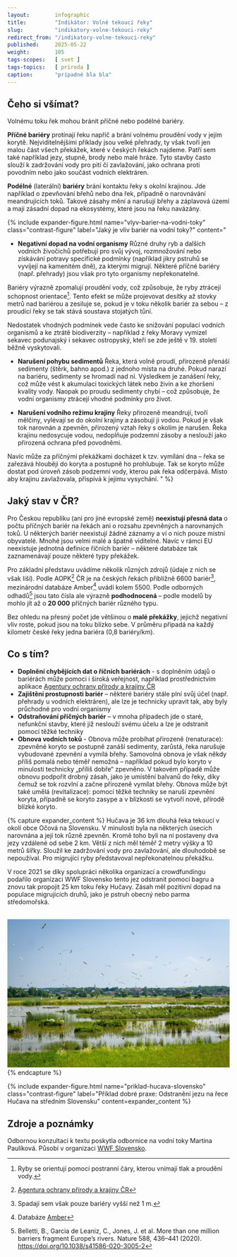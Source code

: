 ```yaml
---
layout:        infographic
title:         "Indikátor: Volně tekoucí řeky"
slug:          "indikatory-volne-tekouci-reky"
redirect_from: "/indikatory-volne-tekouci-reky"
published:     2025-05-22
weight:        105
tags-scopes:   [ svet ]
tags-topics:   [ priroda ]
caption:       "prípadné bla bla"
---
```



## Čeho si všímat?


Volnému toku řek mohou bránit příčné nebo podélné bariéry.

**Příčné bariéry** protínají řeku napříč a brání volnému proudění vody v jejím korytě. Nejviditelnějšími příklady jsou velké přehrady, ty však tvoří jen malou část všech překážek, které v českých řekách najdeme. Patří sem také například jezy, stupně, brody nebo malé hráze. Tyto stavby často slouží k zadržování vody pro pití či zavlažování, jako ochrana proti povodním nebo jako součást vodních elektráren.


**Podélné** (laterální) **bariéry** brání kontaktu řeky s okolní krajinou. Jde například o zpevňování břehů nebo dna řek, případně o narovnávání meandrujících toků. Takové zásahy mění a narušují břehy a záplavová území a mají zásadní dopad na ekosystémy, které jsou na řeku navázány.




{% include expander-figure.html
   name="vlyv-barier-na-vodni-toky"
   class="contrast-figure"
   label="Jaký je vliv bariér na vodní toky?"
   content="
- **Negativní dopad na vodní organismy**
Různé druhy ryb a dalších vodních živočichů potřebují pro svůj vývoj, rozmnožování nebo získávání potravy specifické podmínky (například jikry pstruhů se vyvíjejí na kamenitém dně), za kterými migrují. Některé příčné bariéry (např. přehrady) jsou však pro tyto organismy nepřekonatelné.

Bariéry výrazně zpomalují proudění vody, což způsobuje, že ryby ztrácejí schopnost orientace[^postranni-cara]. Tento efekt se může projevovat desítky až stovky metrů nad bariérou a zesiluje se, pokud je v toku několik bariér za sebou – z proudící řeky se tak stává soustava stojatých tůní.

Nedostatek vhodných podmínek vede často ke snižování populací vodních organismů a ke ztrátě biodiverzity – například z řeky Moravy vymizel sekavec podunajský i sekavec ostropyský, kteří se zde ještě v 19. století běžně vyskytovali.

- **Narušení pohybu sedimentů**
Řeka, která volně proudí, přirozeně přenáší sedimenty (štěrk, bahno apod.) z jednoho místa na druhé. Pokud narazí na bariéru, sedimenty se hromadí nad ní. Výsledkem je zanášení řeky, což může vést k akumulaci toxických látek nebo živin a ke zhoršení kvality vody. Naopak po proudu sedimenty chybí – což způsobuje, že vodní organismy ztrácejí vhodné podmínky pro život.

- **Narušení vodního režimu krajiny**
Řeky přirozeně meandrují, tvoří mělčiny, vylévají se do okolní krajiny a zásobují ji vodou. Pokud je však tok narovnán a zpevněn, přirozený vztah řeky s okolím je narušen. Řeka krajinu nedosycuje vodou, nedoplňuje podzemní zásoby a neslouží jako přirozená ochrana před povodněmi.

Navíc může za příčnými překážkami docházet k tzv. vymílání dna – řeka se zařezává hlouběji do koryta a postupně ho prohlubuje. Tak se koryto může dostat pod úroveň zásob podzemní vody, kterou pak řeka odčerpává. Místo aby krajinu zavlažovala, přispívá k jejímu vysychání.
"
%}


## Jaký stav v ČR?

Pro Českou republiku (ani pro jiné evropské země) **neexistují přesná data** o počtu příčných bariér na řekách ani o rozsahu zpevněných a narovnaných toků. U některých bariér neexistují žádné záznamy a ví o nich pouze místní obyvatelé. Mnohé jsou velmi malé a špatně viditelné. Navíc v rámci EU neexistuje jednotná definice říčních bariér – některé databáze tak zaznamenávají pouze některé typy překážek.

Pro základní představu uvádíme několik různých zdrojů (údaje z nich se však liší). Podle AOPK[^AOPK] ČR je na českých řekách přibližně 6600 bariér[^jeden-metr], mezinárodní databáze Amber[^Amber] uvádí kolem 5500. Podle odborných odhadů[^belletti] jsou tato čísla ale výrazně **podhodnocená** – podle modelů by mohlo jít až o **20 000** příčných bariér různého typu.

Bez ohledu na přesný počet jde většinou o **malé překážky**, jejichž negativní vliv roste, pokud jsou na toku blízko sebe. V průměru připadá na každý kilometr české řeky jedna bariéra (0,8 bariéry/km).

## Co s tím?

- **Doplnění chybějících dat o říčních bariérách** - s doplněním údajů o bariérách může pomoci i široká veřejnost, například prostřednictvím aplikace [Agentury ochrany přírody a krajiny ČR](https://storymaps.arcgis.com/stories/55f0b2d292b7414993dd88fdb6cf0606)
- **Zajištění prostupnosti bariér** – některé bariéry stále plní svůj účel (např. přehrady u vodních elektráren), ale lze je technicky upravit tak, aby byly průchodné pro vodní organismy
- **Odstraňování příčných bariér** – v mnoha případech jde o staré, nefunkční stavby, které již neslouží svému účelu a lze je odstranit pomocí těžké techniky
- **Obnova vodních toků** - Obnova může probíhat přirozeně (renaturace): zpevněné koryto se postupně zanáší sedimenty, zarůstá, řeka narušuje vybudované zpevnění a vymílá břehy. Samovolná obnova je však někdy příliš pomalá nebo téměř nemožná – například pokud bylo koryto v minulosti technicky „příliš dobře“ zpevněno. V takovém případě může obnovu podpořit drobný zásah, jako je umístění balvanů do řeky, díky čemuž se tok rozvlní a začne přirozeně vymílat břehy. Obnova může být také umělá (revitalizace): pomocí těžké techniky se naruší zpevnění koryta, případně se koryto zasype a v blízkosti se vytvoří nové, přírodě blízké koryto.




{% capture expander_content %}
Hučava je 36 km dlouhá řeka tekoucí v okolí obce Očová na Slovensku. V minulosti byla na některých úsecích narovnána a její tok různě zpevněn. Kromě toho byli na ni postaveny dva jezy vzdálené od sebe 2 km. Větší z nich měl téměř 2 metry výšky a 10 metrů šířky. Sloužil ke zadržování vody pro zavlažování, ale dlouhodobě se nepoužíval. Pro migrující ryby představoval nepřekonatelnou překážku.

V roce 2021 se díky spolupráci několika organizací a crowdfundingu podařilo organizaci WWF Slovensko tento jez odstranit pomocí bagru a znovu tak propojit 25 km toku řeky Hučavy. Zásah měl pozitivní dopad na populace migrujících druhů, jako je pstruh obecný nebo parma středomořská.

<br>
<img src="/assets-local/figures/indikatory-zdravi-krajiny/kozmicke-ptaci-louky.jpg" alt="Kozmické ptačí louky po obnově" class="no-lightbox">
{% endcapture %}


{% include expander-figure.html
   name="priklad-hucava-slovensko"
   class="contrast-figure"
   label="Příklad dobré praxe: Odstranění jezu na řece Hučava na středním Slovensku"
   content=expander_content
%}

## Zdroje a poznámky
Odbornou konzultaci k textu poskytla odbornice na vodní toky Martina Paulíková. Působí v organizaci [WWF Slovensko](https://slovakia.panda.org/kampane/2percenta/).
[^postranni-cara]: Ryby se orientují pomocí postranní čáry, kterou vnímají tlak a proudění vody.
[^AOPK]: [Agentura ochrany přírody a krajiny ČR](https://vodnitoky.ochranaprirody.cz/download/180/ooopk-koncepce-zpruchodneni_ricni_site_2020_text-20200528.pdf)
[^Amber]: Databáze [Amber](https://amber.international/european-barrier-atlas/)
[^jeden-metr]: Spadají sem však pouze bariéry vyšší než 1 m.
[^belletti]: Belletti, B., Garcia de Leaniz, C., Jones, J. et al. More than one million barriers fragment Europe’s rivers. Nature 588, 436–441 (2020). https://doi.org/10.1038/s41586-020-3005-2